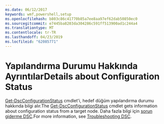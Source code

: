 ```yaml
---
ms.date: 06/12/2017
keywords: wmf,powershell,setup
ms.openlocfilehash: b803c86c41770b85a7ee8aa97ef62dab50850ec0
ms.sourcegitcommit: e7445ba8203da304286c591ff513900ad1c244a4
ms.translationtype: MT
ms.contentlocale: tr-TR
ms.lasthandoff: 04/23/2019
ms.locfileid: "62085771"
---
```

# <a name="details-about-configuration-status"></a><span data-ttu-id="65957-102">Yapılandırma Durumu Hakkında Ayrıntılar</span><span class="sxs-lookup"><span data-stu-id="65957-102">Details about Configuration Status</span></span>

<span data-ttu-id="65957-103">[Get-DscConfigurationStatus](https://technet.microsoft.com/library/mt517868.aspx) cmdlet'i, hedef düğüm yapılandırma durumu hakkında bilgi alır.</span><span class="sxs-lookup"><span data-stu-id="65957-103">The [Get-DscConfigurationStatus](https://technet.microsoft.com/library/mt517868.aspx) cmdlet gets information about configuration status from a target node.</span></span>
<span data-ttu-id="65957-104">Daha fazla bilgi için [sorun giderme DSC](https://msdn.microsoft.com/powershell/dsc/troubleshooting).</span><span class="sxs-lookup"><span data-stu-id="65957-104">For more information, see [Troubleshooting DSC](https://msdn.microsoft.com/powershell/dsc/troubleshooting).</span></span>
